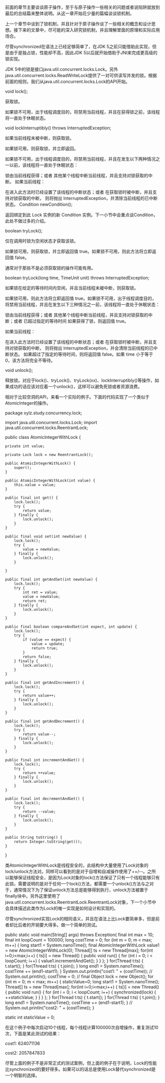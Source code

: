 前面的章节主要谈谈原子操作，至于与原子操作一些相关的问题或者说陷阱就放到最后的总结篇来整体说明。从这一章开始花少量的篇幅谈谈锁机制。

上一个章节中谈到了锁机制，并且针对于原子操作谈了一些相关的概念和设计思想。接下来的文章中，尽可能的深入研究锁机制，并且理解里面的原理和实际应用场合。

尽管synchronized在语法上已经足够简单了，在JDK 5之前只能借助此实现，但是由于是独占锁，性能却不高，因此JDK 5以后就开始借助于JNI来完成更高级的锁实现。

JDK 5中的锁是接口java.util.concurrent.locks.Lock。另外java.util.concurrent.locks.ReadWriteLock提供了一对可供读写并发的锁。根据前面的规则，我们从java.util.concurrent.locks.Lock的API开始。

 

void lock();

获取锁。

如果锁不可用，出于线程调度目的，将禁用当前线程，并且在获得锁之前，该线程将一直处于休眠状态。

void lockInterruptibly() throws InterruptedException;

如果当前线程未被中断，则获取锁。

如果锁可用，则获取锁，并立即返回。

如果锁不可用，出于线程调度目的，将禁用当前线程，并且在发生以下两种情况之一以前，该线程将一直处于休眠状态：

锁由当前线程获得；或者
其他某个线程中断当前线程，并且支持对锁获取的中断。
如果当前线程：

在进入此方法时已经设置了该线程的中断状态；或者
在获取锁时被中断，并且支持对锁获取的中断，
则将抛出 InterruptedException，并清除当前线程的已中断状态。
Condition newCondition();

返回绑定到此 Lock 实例的新 Condition 实例。下一小节中会重点谈Condition，此处不做过多的介绍。

boolean tryLock();

仅在调用时锁为空闲状态才获取该锁。

如果锁可用，则获取锁，并立即返回值 true。如果锁不可用，则此方法将立即返回值 false。

通常对于那些不是必须获取锁的操作可能有用。

boolean tryLock(long time, TimeUnit unit) throws InterruptedException;

如果锁在给定的等待时间内空闲，并且当前线程未被中断，则获取锁。

如果锁可用，则此方法将立即返回值 true。如果锁不可用，出于线程调度目的，将禁用当前线程，并且在发生以下三种情况之一前，该线程将一直处于休眠状态：

锁由当前线程获得；或者
其他某个线程中断当前线程，并且支持对锁获取的中断；或者
已超过指定的等待时间
如果获得了锁，则返回值 true。

如果当前线程：

在进入此方法时已经设置了该线程的中断状态；或者
在获取锁时被中断，并且支持对锁获取的中断，
则将抛出 InterruptedException，并会清除当前线程的已中断状态。
如果超过了指定的等待时间，则将返回值 false。如果 time 小于等于 0，该方法将完全不等待。

void unlock();

释放锁。对应于lock()、tryLock()、tryLock(xx)、lockInterruptibly()等操作，如果成功的话应该对应着一个unlock()，这样可以避免死锁或者资源浪费。

 

相对于比较空洞的API，来看一个实际的例子。下面的代码实现了一个类似于AtomicInteger的操作。

package xylz.study.concurrency.lock;

import java.util.concurrent.locks.Lock;
import java.util.concurrent.locks.ReentrantLock;

public class AtomicIntegerWithLock {

    private int value;

    private Lock lock = new ReentrantLock();

    public AtomicIntegerWithLock() {
        super();
    }

    public AtomicIntegerWithLock(int value) {
        this.value = value;
    }

    public final int get() {
        lock.lock();
        try {
            return value;
        } finally {
            lock.unlock();
        }
    }

    public final void set(int newValue) {
        lock.lock();
        try {
            value = newValue;
        } finally {
            lock.unlock();
        }

    }

    public final int getAndSet(int newValue) {
        lock.lock();
        try {
            int ret = value;
            value = newValue;
            return ret;
        } finally {
            lock.unlock();
        }
    }

    public final boolean compareAndSet(int expect, int update) {
        lock.lock();
        try {
            if (value == expect) {
                value = update;
                return true;
            }
            return false;
        } finally {
            lock.unlock();
        }
    }

    public final int getAndIncrement() {
        lock.lock();
        try {
            return value++;
        } finally {
            lock.unlock();
        }
    }

    public final int getAndDecrement() {
        lock.lock();
        try {
            return value--;
        } finally {
            lock.unlock();
        }
    }

    public final int incrementAndGet() {
        lock.lock();
        try {
            return ++value;
        } finally {
            lock.unlock();
        }
    }

    public final int decrementAndGet() {
        lock.lock();
        try {
            return --value;
        } finally {
            lock.unlock();
        }
    }

    public String toString() {
        return Integer.toString(get());
    }
}

类AtomicIntegerWithLock是线程安全的，此结构中大量使用了Lock对象的lock/unlock方法对。同样可以看到的是对于自增和自减操作使用了++/--。之所以能够保证线程安全，是因为Lock对象的lock()方法保证了只有一个线程能够只有此锁。需要说明的是对于任何一个lock()方法，都需要一个unlock()方法与之对于，通常情况下为了保证unlock方法总是能够得到执行，unlock方法被置于finally块中。另外这里使用了java.util.concurrent.locks.ReentrantLock.ReentrantLock对象，下一个小节中会具体描述此类作为Lock的唯一实现是如何设计和实现的。

尽管synchronized实现Lock的相同语义，并且在语法上比Lock要简单多，但是前者却比后者的开销要大得多。做一个简单的测试。

public static void main(String[] args) throws Exception{
     final int max = 10;
     final int loopCount = 100000;
     long costTime = 0;
     for (int m = 0; m < max; m++) {
         long start1 = System.nanoTime();
         final AtomicIntegerWithLock value1 = new AtomicIntegerWithLock(0);
         Thread[] ts = new Thread[max];
         for(int i=0;i<max;i++) {
             ts[i] = new Thread() {
                 public void run() {
                     for (int i = 0; i < loopCount; i++) {
                         value1.incrementAndGet();
                     }
                 }
             };
         }
         for(Thread t:ts) {
             t.start();
         }
         for(Thread t:ts) {
             t.join();
         }
         long end1 = System.nanoTime();
         costTime += (end1-start1);
     }
     System.out.println("cost1: " + (costTime));
     //
     System.out.println();
     costTime = 0;
     //
     final Object lock = new Object();
     for (int m = 0; m < max; m++) {
         staticValue=0;
         long start1 = System.nanoTime();
         Thread[] ts = new Thread[max];
         for(int i=0;i<max;i++) {
             ts[i] = new Thread() {
                 public void run() {
                     for (int i = 0; i < loopCount; i++) {
                         synchronized(lock) {
                             ++staticValue;
                         }
                     }
                 }
             };
         }
         for(Thread t:ts) {
             t.start();
         }
         for(Thread t:ts) {
             t.join();
         }
         long end1 = System.nanoTime();
         costTime += (end1-start1);
     }
     //
     System.out.println("cost2: " + (costTime));
}


static int staticValue = 0;

 

在这个例子中每次启动10个线程，每个线程计算100000次自增操作，重复测试10次，下面是某此测试的结果：

cost1: 624071136

cost2: 2057847833

尽管上面的例子不是非常正式的测试案例，但上面的例子在于说明，Lock的性能比synchronized的要好得多。如果可以的话总是使用Lock替代synchronized是一个明智的选择。

